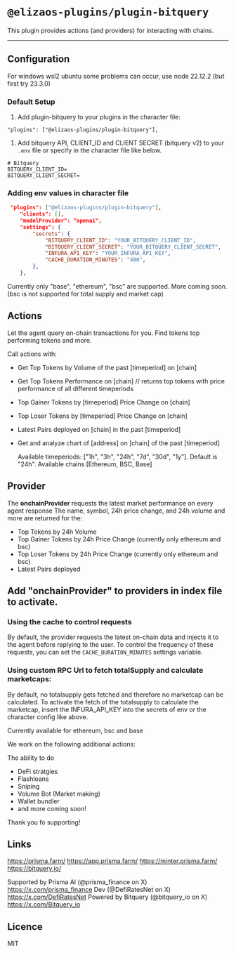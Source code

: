 # `@elizaos-plugins/plugin-bitquery`

This plugin provides actions (and providers) for interacting with chains.

---

## Configuration

For windows wsl2 ubuntu some problems can occur, use node 22.12.2 (but first try 23.3.0)

### Default Setup

1. Add plugin-bitquery to your plugins in the character file:

```
"plugins": ["@elizaos-plugins/plugin-bitquery"],
```

1. Add bitquery API, CLIENT_ID and CLIENT SECRET (bitquery v2) to your `.env` file or specify in the character file like below.

```env
# Bitquery
BITQUERY_CLIENT_ID=
BITQUERY_CLIENT_SECRET=
```

### Adding env values in character file

```json
 "plugins": ["@elizaos-plugins/plugin-bitquery"],
    "clients": [],
    "modelProvider": "openai",
    "settings": {
        "secrets": {
            "BITQUERY_CLIENT_ID": "YOUR_BITQUERY_CLIENT_ID",
            "BITQUERY_CLIENT_SECRET": "YOUR_BITQUERY_CLIENT_SECRET",
            "INFURA_API_KEY": "YOUR_INFURA_API_KEY",
            "CACHE_DURATION_MINUTES": "480",
        },
    },
```

Currently only "base", "ethereum", "bsc" are supported. More coming soon. (bsc is not supported for total supply and market cap)

## Actions

Let the agent query on-chain transactions for you. Find tokens top performing tokens and more.

Call actions with:

- Get Top Tokens by Volume of the past [timeperiod] on [chain] 
- Get Top Tokens Performance on [chain]                 // returns top tokens with price performance of all different timeperiods  
- Top Gainer Tokens by [timeperiod] Price Change on [chain]
- Top Loser Tokens by [timeperiod] Price Change on [chain]
- Latest Pairs deployed on [chain] in the past [timeperiod]
- Get and analyze chart of [address] on [chain] of the past [timeperiod]
  
  Available timeperiods: ["1h", "3h", "24h", "7d", "30d", "1y"]. Default is "24h".
  Available chains [Ethereum, BSC, Base]

## Provider

The **onchainProvider** requests the latest market performance on every agent response
The name, symbol, 24h price change, and 24h volume and more are returned for the:

- Top Tokens by 24h Volume
- Top Gainer Tokens by 24h Price Change (currently only ethereum and bsc)
- Top Loser Tokens by 24h Price Change (currently only ethereum and bsc)
- Latest Pairs deployed

Add "onchainProvider" to providers in index file to activate.
---

### Using the cache to control requests

By default, the provider requests the latest on-chain data and injects it to the agent before replying to the user. To control the frequency of these requests, you can set the `CACHE_DURATION_MINUTES` settings variable.

### Using custom RPC Url to fetch totalSupply and calculate marketcaps:

By default, no totalsupply gets fetched and therefore no marketcap can be calculated. To activate the fetch of the totalsupply to calculate the marketcap, insert the INFURA_API_KEY into the secrets of env or the character config like above.

Currently available for ethereum, bsc and base

We work on the following additional actions:

The ability to do

- DeFi stratgies
- Flashloans
- Sniping
- Volume Bot (Market making)
- Wallet bundler
- and more coming soon!

Thank you fo supporting!

## Links

https://prisma.farm/
https://app.prisma.farm/
https://minter.prisma.farm/
https://bitquery.io/

Supported by Prisma AI (@prisma_finance on X) https://x.com/prisma_finance
Dev (@DefiRatesNet on X) https://x.com/DefiRatesNet
Powered by Bitquery (@bitquery_io on X) https://x.com/Bitquery_io

## Licence
MIT
